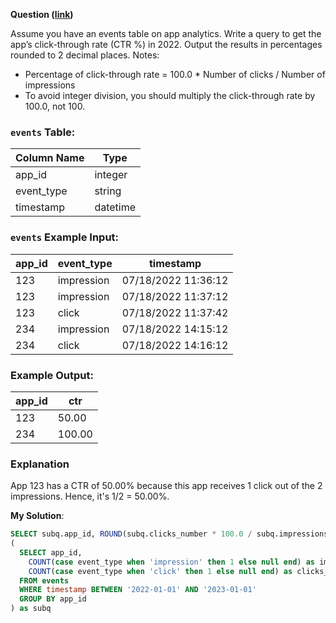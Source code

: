 **Question ([link](https://datalemur.com/questions/click-through-rate))**

Assume you have an events table on app analytics. Write a query to get the app’s click-through rate (CTR %) in 2022. Output the results in percentages rounded to 2 decimal places.
Notes:

* Percentage of click-through rate = 100.0 \* Number of clicks / Number of impressions
* To avoid integer division, you should multiply the click-through rate by 100.0, not 100.

### `events` Table:

| Column Name | Type |
| ----------- | ---- |
| app\_id | integer |
| event\_type | string |
| timestamp | datetime |

### `events` Example Input:

| app\_id | event\_type | timestamp |
| ------ | ---------- | --------- |
| 123 | impression | 07/18/2022 11:36:12 |
| 123 | impression | 07/18/2022 11:37:12 |
| 123 | click | 07/18/2022 11:37:42 |
| 234 | impression | 07/18/2022 14:15:12 |
| 234 | click | 07/18/2022 14:16:12 |

### Example Output:

| app\_id | ctr |
| ------ | --- |
| 123 | 50.00 |
| 234 | 100.00 |

### Explanation

App 123 has a CTR of 50.00% because this app receives 1 click out of the 2 impressions. Hence, it's 1/2 = 50.00%.

**My Solution**:

```sql
SELECT subq.app_id, ROUND(subq.clicks_number * 100.0 / subq.impressions_number, 2) as ctr FROM
(
  SELECT app_id, 
    COUNT(case event_type when 'impression' then 1 else null end) as impressions_number,
    COUNT(case event_type when 'click' then 1 else null end) as clicks_number
  FROM events
  WHERE timestamp BETWEEN '2022-01-01' AND '2023-01-01'
  GROUP BY app_id
) as subq
```
